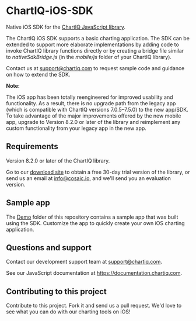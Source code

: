 # ChartIQ-iOS-SDK

Native iOS SDK for the [ChartIQ JavaScript library](https://documentation.chartiq.com).

The ChartIQ iOS SDK supports a basic charting application. The SDK can be extended to support more elaborate implementations by adding code to invoke ChartIQ library functions directly or by creating a bridge file similar to *nativeSdkBridge.js* (in the *mobile/js* folder of your ChartIQ library).

Contact us at <support@chartiq.com> to request sample code and guidance on how to extend the SDK.

**Note:**

The iOS app has been totally reengineered for improved usability and functionality. As a result, there is no upgrade path from the legacy app (which is compatible with ChartIQ versions 7.0.5&ndash;7.5.0) to the new app/SDK. To take advantage of the major improvements offered by the new mobile app, upgrade to Version 8.2.0 or later of the library and reimplement any custom functionality from your legacy app in the new app.

## Requirements

Version 8.2.0 or later of the ChartIQ library.

Go to our <a href="https://cosaic.io/chartiq-sdk-library-download/" target="_blank">download site</a> to obtain a free 30-day trial version of the library, or send us an email at <info@cosaic.io>, and we'll send you an evaluation version.

## Sample app

The [Demo](https://github.com/ChartIQ/ChartIQ-iOS-SDK/tree/master/Demo) folder of this repository contains a sample app that was built using the SDK. Customize the app to quickly create your own iOS charting application.

## Questions and support

Contact our development support team at <support@chartiq.com>.

See our JavaScript documentation at https://documentation.chartiq.com.

## Contributing to this project

Contribute to this project. Fork it and send us a pull request. We'd love to see what you can do with our charting tools on iOS!
